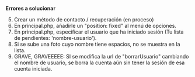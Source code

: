 **Errores a solucionar**

5. Crear un método de contacto / recuperación (en proceso)
6. En principal.php, añadirle un "position: fixed" al menú de opciones.
7. En principal.php, especificar el usuario que ha iniciado sesión (Tu lista de pendientes: 'nombre-usuario').
8. Si se sube una foto cuyo nombre tiene espacios, no se muestra en la lista.
9. GRAVE, GRAVEEEEE: SI se modifica la url de "borrarUsuario" cambiando el nombre de usuario, se borra la cuenta aún sin tener la sesión de esa cuenta iniciada.
